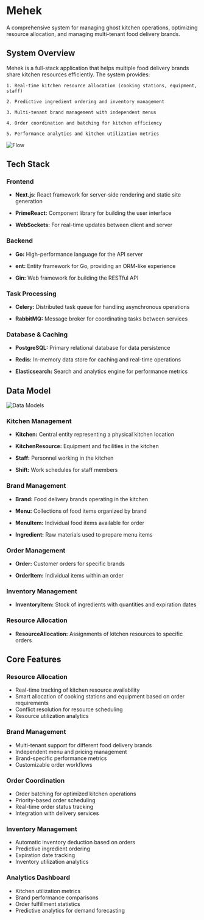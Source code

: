 # Mehek

A comprehensive system for managing ghost kitchen operations, optimizing resource allocation, and managing multi-tenant food delivery brands.

## System Overview

Mehek is a full-stack application that helps multiple food delivery brands share kitchen resources efficiently. The system provides:

    1. Real-time kitchen resource allocation (cooking stations, equipment, staff)

    2. Predictive ingredient ordering and inventory management
    
    3. Multi-tenant brand management with independent menus
    
    4. Order coordination and batching for kitchen efficiency
    
    5. Performance analytics and kitchen utilization metrics

![Flow](/backend/Images/Mehek.png)

## Tech Stack

### Frontend

- **Next.js**: React framework for server-side rendering and static site generation

- **PrimeReact:** Component library for building the user interface

- **WebSockets:** For real-time updates between client and server

### Backend

- **Go:** High-performance language for the API server

- **ent:** Entity framework for Go, providing an ORM-like experience

- **Gin:** Web framework for building the RESTful API

### Task Processing

- **Celery:** Distributed task queue for handling asynchronous operations

- **RabbitMQ:** Message broker for coordinating tasks between services

### Database & Caching

- **PostgreSQL:** Primary relational database for data persistence

- **Redis:** In-memory data store for caching and real-time operations

- **Elasticsearch:** Search and analytics engine for performance metrics

## Data Model

![Data Models](/backend/Images/DataModels.png)

### Kitchen Management

- **Kitchen:** Central entity representing a physical kitchen location

- **KitchenResource:** Equipment and facilities in the kitchen

- **Staff:** Personnel working in the kitchen

- **Shift:** Work schedules for staff members

### Brand Management

- **Brand:** Food delivery brands operating in the kitchen

- **Menu:** Collections of food items organized by brand

- **MenuItem:** Individual food items available for order

- **Ingredient:** Raw materials used to prepare menu items

### Order Management

- **Order:** Customer orders for specific brands

- **OrderItem:** Individual items within an order

### Inventory Management

- **InventoryItem:** Stock of ingredients with quantities and expiration dates

### Resource Allocation

- **ResourceAllocation:** Assignments of kitchen resources to specific orders

## Core Features

### Resource Allocation

- Real-time tracking of kitchen resource availability
- Smart allocation of cooking stations and equipment based on order requirements
- Conflict resolution for resource scheduling
- Resource utilization analytics

### Brand Management

- Multi-tenant support for different food delivery brands
- Independent menu and pricing management
- Brand-specific performance metrics
- Customizable order workflows

### Order Coordination

- Order batching for optimized kitchen operations
- Priority-based order scheduling
- Real-time order status tracking
- Integration with delivery services

### Inventory Management

- Automatic inventory deduction based on orders
- Predictive ingredient ordering
- Expiration date tracking
- Inventory utilization analytics

### Analytics Dashboard

- Kitchen utilization metrics
- Brand performance comparisons
- Order fulfillment statistics
- Predictive analytics for demand forecasting

